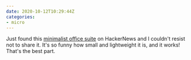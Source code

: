 ```yaml
---
date: 2020-10-12T10:29:44Z
categories:
- micro
---
```


Just found this [minimalist office suite](https://zserge.com/posts/awfice/) on HackerNews and I couldn't resist not to share it. It's so funny how small and lightweight it is, and it works! That's the best part.
